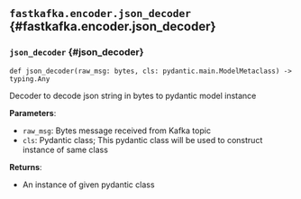 ## `fastkafka.encoder.json_decoder` {#fastkafka.encoder.json_decoder}

### `json_decoder` {#json_decoder}

`def json_decoder(raw_msg: bytes, cls: pydantic.main.ModelMetaclass) -> typing.Any`

Decoder to decode json string in bytes to pydantic model instance

**Parameters**:
- `raw_msg`: Bytes message received from Kafka topic
- `cls`: Pydantic class; This pydantic class will be used to construct instance of same class

**Returns**:
- An instance of given pydantic class

